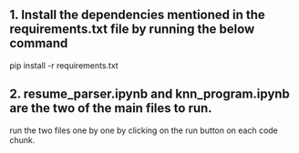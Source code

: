 ## 1. Install the dependencies mentioned in the requirements.txt file by running the below command

pip install -r requirements.txt

## 2. resume_parser.ipynb and knn_program.ipynb are the two of the main files to run.

run the two files one by one by clicking on the run button on each code chunk.

